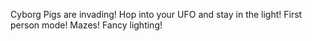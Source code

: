 Cyborg Pigs are invading! Hop into your UFO and stay in the light!
First person mode!
Mazes!
Fancy lighting!

